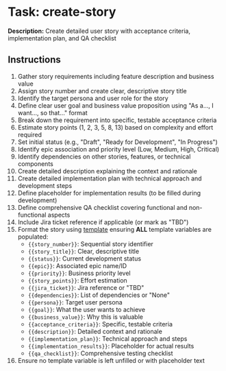 # Task: create-story

**Description:**
Create detailed user story with acceptance criteria, implementation plan, and QA checklist

## Instructions

1. Gather story requirements including feature description and business value
2. Assign story number and create clear, descriptive story title
3. Identify the target persona and user role for the story
4. Define clear user goal and business value proposition using "As a..., I want..., so that..." format
5. Break down the requirement into specific, testable acceptance criteria
6. Estimate story points (1, 2, 3, 5, 8, 13) based on complexity and effort required
7. Set initial status (e.g., "Draft", "Ready for Development", "In Progress")
8. Identify epic association and priority level (Low, Medium, High, Critical)
9. Identify dependencies on other stories, features, or technical components
10. Create detailed description explaining the context and rationale
11. Create detailed implementation plan with technical approach and development steps
12. Define placeholder for implementation results (to be filled during development)
13. Define comprehensive QA checklist covering functional and non-functional aspects
14. Include Jira ticket reference if applicable (or mark as "TBD")
15. Format the story using [template](./.krci-ai/templates/story.md) ensuring **ALL** template variables are populated:
    - `{{story_number}}`: Sequential story identifier
    - `{{story_title}}`: Clear, descriptive title
    - `{{status}}`: Current development status
    - `{{epic}}`: Associated epic name/ID
    - `{{priority}}`: Business priority level
    - `{{story_points}}`: Effort estimation
    - `{{jira_ticket}}`: Jira reference or "TBD"
    - `{{dependencies}}`: List of dependencies or "None"
    - `{{persona}}`: Target user persona
    - `{{goal}}`: What the user wants to achieve
    - `{{business_value}}`: Why this is valuable
    - `{{acceptance_criteria}}`: Specific, testable criteria
    - `{{description}}`: Detailed context and rationale
    - `{{implementation_plan}}`: Technical approach and steps
    - `{{implementation_results}}`: Placeholder for actual results
    - `{{qa_checklist}}`: Comprehensive testing checklist
18. Ensure no template variable is left unfilled or with placeholder text
